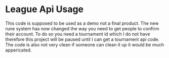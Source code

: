 # League Api Usage

This code is supposed to be used as a demo not a final product. The new rune system has now changed the way you need to get people to confirm their account. To do so you need a tournament id which I do not have therefore this project will be paused until I can get a tournament api code. The code is also not very clean if someone can clean it up it would be much appericated.